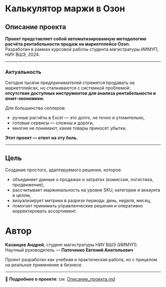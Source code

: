 # Калькулятор маржи в Озон

## Описание проекта

**Проект представляет собой автоматизированную методологию расчёта рентабельности продаж на маркетплейсе Ozon.**  
Разработан в рамках курсовой работы студента магистратуры ИИМУП, НИУ ВШЭ, 2024.

---

### Актуальность

Сегодня тысячи предпринимателей стремятся продавать на маркетплейсах, но сталкиваются с системной проблемой:  
**отсутствие доступных инструментов для анализа рентабельности и юнит-экономики.**

Для большинства селлеров:
- ручные расчёты в Excel — это долго, не точно и утомительно,
- готовые сервисы — сложны и дороги,
- многие не понимают, какие товары приносят убытки.

**Этот проект — ответ на эту боль.**

---

## Цель

Создание простого, адаптируемого решения, которое:
- объединяет данные о продажах и затратах (комиссии, логистика, продвижение),
- рассчитывает маржинальность на уровне SKU, категории и аккаунта в целом,
- визуализирует метрики в разрезе периода: день, неделя, месяц,
- помогает принимать управленческие решения и оперативно корректировать ассортимент.

# Автор

**Казанцев Андрей**, студент магистратуры НИУ ВШЭ (ИИМУП).  
Научный руководитель — **Паточенко Евгений Анатольевич**

Проект разработан как учебная и практическая работа, но с прицелом на реальное применение в бизнесе.

---

📖 **Подробнее о проекте**: см. [Описание_проекта.md](Описание_проекта.md)
